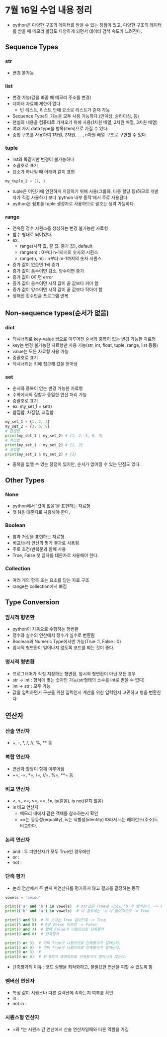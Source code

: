 # 7월 16일 수업 내용 정리
- python은 다양한 구조의 데이터를 받을 수 있는 장점이 있고, 다양한 구조의 데이터를 받을 때 메모리 할당도 다양하게 되면서 데이터 검색 속도가 느려진다.

## Sequence Types
### str
- 변경 불가능

### list
- 변경 가능(값을 바꿀 때 메모리 주소를 변경)
- 데이터 자료에 제한이 없다
    - 빈 리스트, 리스트 안에 요소로 리스트가 존재 가능
- Sequence Type의 기능을 모두 사용 가능하다.(인덱싱, 슬라이싱, 등)
- 현실의 내용을 컴퓨터로 가져오기 위해 사용(1차원 배열, 2차원 배열, 3차원 배열)
- 여러 가지 data type을 항목(item)으로 가질 수 있다.
- 중첩 구조를 사용하여 1차원, 2차원, ... , n차원 배열 구조로 구현할 수 있다.

### tuple
- list와 똑같지만 변경이 불가능하다
- 소괄호로 표기
- 요소가 하나일 때 아래와 같이 표현
```python
my_tuple_2 = (1, )
```
- tuple은 어딘가에 안전하게 저장하기 위해 사용(그룹화, 다중 할당 등)하므로 개발자가 직접 사용하기 보다 'python 내부 동작'에서 주로 사용된다.
- python은 쉼표를 tuple 생성자로 사용하므로 괄호는 생략 가능하다.

### range
- 연속된 정수 시퀀스를 생성하는 변경 불가능한 자료형
- 함수 형태로 되어있다.
- ex.
    - range(시작 값, 끝 값, 중가 값), default
    - range(n) : 0부터 n-1까지의 숫자의 시퀀스
    - range(n, m) : n부터 m-1까지의 숫자 시퀀스
- 증가 값이 없으면 1씩 증가
- 증가 값이 음수이면 감소, 양수이면 증가
- 증가 값이 0이면 error
- 증가 값이 음수이면 시작 값이 끝 값보다 커야 함
- 증가 값이 양수이면 시작 값이 끝 값보다 작아야 함
- 정해진 횟수만큼 프로그램 반복

## Non-sequence types(순서가 없음)
### dict
- 딕셔너리로 key-value 쌍으로 이루어진 순서와 중복이 없는 변경 가능한 자료형
- key는 변경 불가능한 자료형만 사용 가능(str, int, float, tuple, range, list 등등)
- value는 모든 자료형 사용 가능
- 중괄호로 표기
- 딕셔너리는 키에 접근해 값을 얻어냄

### set
- 순서와 중복이 없는 변경 가능한 자료형
- 수학에서의 집합과 동일한 연산 처리 가능
- 증괄호로 표기
- ex. my_set_1 = set()
- 합집합, 차집합, 교집합
```python
my_set_1 = {1, 2, 3}
my_set_2 = {3, 6, 9}
# 합집합
print(my_set_1 | my_set_2) # {1, 2, 3, 6, 9}
# 차집합
print(my_set_1 - my_set_2) # {1, 2}
# 교집합
print(my_set_1 & my_set_2) # {3}
```
- 중복을 없앨 수 있는 장점이 있지만, 순서가 없어질 수 있는 단점도 있다.

## Other Types
### None
- python에서 '값이 없음'을 표현하는 자료형
- 첫 N을 대문자로 사용해야 한다.

### Boolean
- 참과 거짓을 표현하는 자료형
- 비교/논리 연산의 평가 결과로 사용됨
- 주로 조건/반복문과 함께 사용
- True, False 첫 글자를 대문자로 사용해야 한다.

### Collection
- 여러 개의 항목 또는 요소를 담는 자료 구조
- range는 collection에서 빠짐

## Type Conversion
### 암시적 형변환
- python이 자동으로 수행하는 형변환
- 정수와 실수의 연산에서 정수가 실수로 변환됨
- Boolean과 Numeric Type에서만 가능(True :1, False : 0)
- 암시적 형변환이 일어나지 않도록 코드를 짜는 것이 좋다.
### 명시적 형변환
- 프로그래머가 직접 지정하는 형변환, 암시적 형변환이 아닌 모든 경우
- str -> int : 형식에 맞는 숫자만 가능(str형태의 소수를 int로 받을 수 없다)
- int -> str : 모두 가능
- 값을 입력하면서 구분을 위한 입력인지 계산을 위한 입력인지 고민하고 형을 변환한다.

## 연산자
### 산술 연산자
- +, -, *, /, //, %, ** 등
### 복합 연산자
- 연산과 할당이 함께 이루어짐
- +=, -=, *=, /=, //=, %=, **= 등
### 비교 연산자
- <, >, <=, >=, ==, !=, is(같음), is not(같지 않음)
- is 비교 연산자
    - 메모리 내에서 같은 객체를 참조하는지 확인
    - ==는 동등성(equality), is는 식별성(identity) 따라서 is는 레퍼런스(주소)도 비교한다.
### 논리 연산자
- and : 두 피연산자가 모두 True인 경우에만
- or : 
- not : 
### 단축 평가
- 논리 연산에서 두 번째 피연산자를 평가하지 않고 결과를 결정하는 동작
```python
vowels = 'aeiou'

print(('a' and 'b') in vowels)  # str값은 True로 나오고 'b'가 뱉어진다. -> False
print(('b' and 'a') in vowels)  # 이 경우에는 'a'가 뱉어지므로 -> True

print(3 and 5)  # 두 숫자는 True 값이므로 -> True
print(3 and 0)  # 0은 False 이므로 -> False
print(0 and 3)  # 앞에 False가 나왔으므로 단축평가
print(0 and 0)  # 단축평가

print(5 or 3)  # 이미 True가 나왔으므로 단축평가가 일어난다.
print(3 or 0)  # 이미 True가 나왔으므로 단축평가가 일어난다.
print(0 or 3)  # 
print(0 or 0)  # 뒤 0까지 봐야하므로 단축평가가 일어나지 않는다.
```
- 단축평가의 이유 : 코드 실행을 최적화하고, 불필요한 연산을 피할 수 있도록 함
### 멤버십 연산자
- 특정 값이 시퀀스나 다른 컬렉션에 속하는지 여부를 확인
- in : 
- not in : 
### 시퀀스형 연산자
- +와 *는 시퀀스 간 연산에서 산술 연산자일때와 다른 역할을 가짐